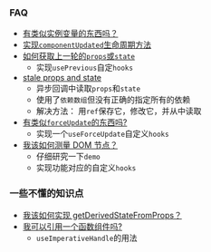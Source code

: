 ### FAQ

* [有类似实例变量的东西吗？](https://zh-hans.reactjs.org/docs/hooks-faq.html#is-there-something-like-instance-variables)
* [实现`componentUpdated`生命周期方法](https://zh-hans.reactjs.org/docs/hooks-faq.html#can-i-run-an-effect-only-on-updates)
* [如何获取上一轮的`props`或`state`](https://zh-hans.reactjs.org/docs/hooks-faq.html#how-to-get-the-previous-props-or-state)
  * 实现`usePrevious`自定`hooks`
* [stale props and state](https://zh-hans.reactjs.org/docs/hooks-faq.html#why-am-i-seeing-stale-props-or-state-inside-my-function)
  * 异步回调中读取`props`和`state`
  * 使用了`依赖数组`但没有正确的指定所有的依赖
  * 解决方法： 用`ref`保存它，修改它，并从中读取
* [有类似`forceUpdate`的东西吗?](https://zh-hans.reactjs.org/docs/hooks-faq.html#why-am-i-seeing-stale-props-or-state-inside-my-function)
  * 实现一个`useForceUpdate`自定义`hooks`
* [我该如何测量 DOM 节点？](https://zh-hans.reactjs.org/docs/hooks-faq.html#why-am-i-seeing-stale-props-or-state-inside-my-function)
  * 仔细研究一下`demo`
  * 实现功能对应的自定义`hooks`
### 一些不懂的知识点
* [我该如何实现 getDerivedStateFromProps？](https://zh-hans.reactjs.org/docs/hooks-faq.html#why-am-i-seeing-stale-props-or-state-inside-my-function)
* [我可以引用一个函数组件吗?](https://zh-hans.reactjs.org/docs/hooks-faq.html#why-am-i-seeing-stale-props-or-state-inside-my-function)
  * `useImperativeHandle`的用法
